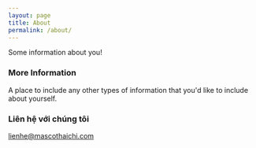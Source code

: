 ```yaml
---
layout: page
title: About
permalink: /about/
---
```


Some information about you!

### More Information

A place to include any other types of information that you'd like to include about yourself.

### Liên hệ với chúng tôi

[lienhe@mascothaichi.com](mailto:lienhe@mascothaichi.com)
